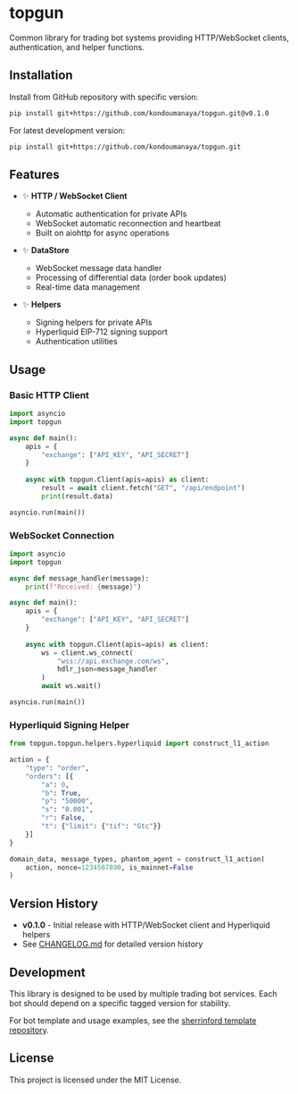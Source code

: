 # topgun

Common library for trading bot systems providing HTTP/WebSocket clients, authentication, and helper functions.

## Installation

Install from GitHub repository with specific version:

```bash
pip install git+https://github.com/kondoumanaya/topgun.git@v0.1.0
```

For latest development version:

```bash
pip install git+https://github.com/kondoumanaya/topgun.git
```

## Features

- ✨ **HTTP / WebSocket Client**
  - Automatic authentication for private APIs
  - WebSocket automatic reconnection and heartbeat
  - Built on aiohttp for async operations

- ✨ **DataStore**
  - WebSocket message data handler
  - Processing of differential data (order book updates)
  - Real-time data management

- ✨ **Helpers**
  - Signing helpers for private APIs
  - Hyperliquid EIP-712 signing support
  - Authentication utilities

## Usage

### Basic HTTP Client

```python
import asyncio
import topgun

async def main():
    apis = {
        "exchange": ["API_KEY", "API_SECRET"]
    }
    
    async with topgun.Client(apis=apis) as client:
        result = await client.fetch("GET", "/api/endpoint")
        print(result.data)

asyncio.run(main())
```

### WebSocket Connection

```python
import asyncio
import topgun

async def message_handler(message):
    print(f"Received: {message}")

async def main():
    apis = {
        "exchange": ["API_KEY", "API_SECRET"]
    }
    
    async with topgun.Client(apis=apis) as client:
        ws = client.ws_connect(
            "wss://api.exchange.com/ws",
            hdlr_json=message_handler
        )
        await ws.wait()

asyncio.run(main())
```

### Hyperliquid Signing Helper

```python
from topgun.topgun.helpers.hyperliquid import construct_l1_action

action = {
    "type": "order",
    "orders": [{
        "a": 0,
        "b": True,
        "p": "50000",
        "s": "0.001",
        "r": False,
        "t": {"limit": {"tif": "Gtc"}}
    }]
}

domain_data, message_types, phantom_agent = construct_l1_action(
    action, nonce=1234567890, is_mainnet=False
)
```

## Version History

- **v0.1.0** - Initial release with HTTP/WebSocket client and Hyperliquid helpers
- See [CHANGELOG.md](CHANGELOG.md) for detailed version history

## Development

This library is designed to be used by multiple trading bot services. Each bot should depend on a specific tagged version for stability.

For bot template and usage examples, see the [sherrinford template repository](https://github.com/kondoumanaya/sherrinford).

## License

This project is licensed under the MIT License.
